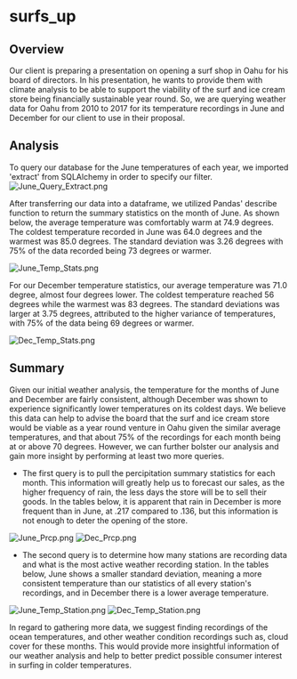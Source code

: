 # surfs_up

## Overview
Our client is preparing a presentation on opening a surf shop in Oahu for his board of directors. In his presentation, he wants to provide them with climate analysis to be able to support the viability of the surf and ice cream store being financially sustainable year round. So, we are querying weather data for Oahu from 2010 to 2017 for its temperature recordings in June and December for our client to use in their proposal.

## Analysis
To query our database for the June temperatures of each year, we imported 'extract' from SQLAlchemy in order to specify our filter.
![June_Query_Extract.png](Resources/June_Query_Extract.png)

After transferring our data into a dataframe, we utilized Pandas' describe function to return the summary statistics on the month of June. As shown below, the average temperature was comfortably warm at 74.9 degrees. The coldest temperature recorded in June was 64.0 degrees and the warmest was 85.0 degrees. The standard deviation was 3.26 degrees with 75% of the data recorded being 73 degrees or warmer.

![June_Temp_Stats.png](Resources/June_Temp_Stats.png)


For our December temperature statistics, our average temperature was 71.0 degree, almost four degrees lower. The coldest temperature reached 56 degrees while the warmest was 83 degrees. The standard deviations was larger at 3.75 degrees, attributed to the higher variance of temperatures, with 75% of the data being 69 degrees or warmer.

![Dec_Temp_Stats.png](Resources/Dec_Temp_Stats.png)

## Summary
Given our initial weather analysis, the temperature for the months of June and December are fairly consistent, although December was shown to experience significantly lower temperatures on its coldest days. We believe this data can help to advise the board that the surf and ice cream store would be viable as a year round venture in Oahu given the similar average temperatures, and that about 75% of the recordings for each month being at or above 70 degrees. However, we can further bolster our analysis and gain more insight by performing at least two more queries. 

- The first query is to pull the percipitation summary statistics for each month. This information will greatly help us to forecast our sales, as the higher frequency of rain, the less days the store will be to sell their goods. In the tables below, it is apparent that rain in December is more frequent than in June, at .217 compared to .136, but this information is not enough to deter the opening of the store.

![June_Prcp.png](Resources/June_Prcp.png) ![Dec_Prcp.png](Resources/Dec_Prcp.png)

- The second query is to determine how many stations are recording data and what is the most active weather recording station. In the tables below, June shows a smaller standard deviation, meaning a more consistent temperature than our statistics of all every station's recordings, and in December there is a lower average temperature.

![June_Temp_Station.png](Resources/June_Temp_Station.png) ![Dec_Temp_Station.png](Resources/Dec_Temp_Station.png)

In regard to gathering more data, we suggest finding recordings of the ocean temperatures, and other weather condition recordings such as, cloud cover for these months. This would provide more insightful information of our weather analysis and help to better predict possible consumer interest in surfing in colder temperatures.
